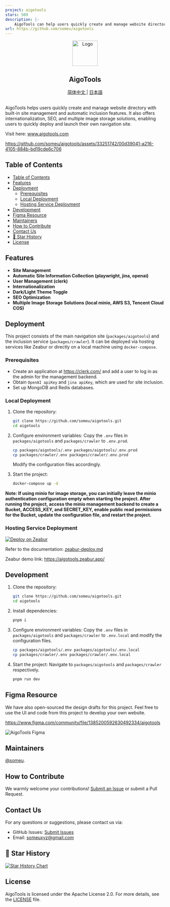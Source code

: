 ```yaml
---
project: aigotools
stars: 509
description: |-
    AigoTools can help users quickly create and manage website directory, with built-in site auto-crawling features, and also provides internationalization, SEO, image storage, and other functions. It allows users to quickly deploy their own directory site online.
url: https://github.com/someu/aigotools
---
```


<div align="center">
  <a href="https://github.com/someu/aigotools.git">
    <img src="images/logo.png" alt="Logo" width="80" height="80">
  </a>
  <h2 align="center">AigoTools</h2>
  <a href="README.zh-CN.md">
    简体中文
  </a>
  |
  <a href="README.ja-JP.md">
    日本語
  </a>
  <br>
  <br>
</div>

AigoTools helps users quickly create and manage website directory with built-in site management and automatic inclusion features. It also offers internationalization, SEO, and multiple image storage solutions, enabling users to quickly deploy and launch their own navigation site.

Visit here: <a href="https://www.aigotools.com/cn">www.aigotools.com</a>

https://github.com/someu/aigotools/assets/33251742/00d39041-a216-4105-884b-bd19cde6c706


## Table of Contents

- [Table of Contents](#table-of-contents)
- [Features](#features)
- [Deployment](#deployment)
  - [Prerequisites](#prerequisites)
  - [Local Deployment](#local-deployment)
  - [Hosting Service Deployment](#hosting-service-deployment)
- [Development](#development)
- [Figma Resource](#figma-resource)
- [Maintainers](#maintainers)
- [How to Contribute](#how-to-contribute)
- [Contact Us](#contact-us)
- [🌟 Star History](#-star-history)
- [License](#license)

## Features

- **Site Management**
- **Automatic Site Information Collection (playwright, jina, openai)**
- **User Management (clerk)**
- **Internationalization**
- **Dark/Light Theme Toggle**
- **SEO Optimization**
- **Multiple Image Storage Solutions (local minio, AWS S3, Tencent Cloud COS)**

## Deployment

This project consists of the main navigation site (`packages/aigotools`) and the inclusion service (`packages/crawler`). It can be deployed via hosting services like Zeabur or directly on a local machine using `docker-compose`.

### Prerequisites

- Create an application at https://clerk.com/ and add a user to log in as the admin for the management backend.
- Obtain `OpenAI apiKey` and `jina apiKey`, which are used for site inclusion.
- Set up MongoDB and Redis databases.

### Local Deployment

1. Clone the repository:

   ```bash
   git clone https://github.com/someu/aigotools.git
   cd aigotools
   ```

2. Configure environment variables:
   Copy the `.env` files in `packages/aigotools` and `packages/crawler` to `.env.prod`.

   ```bash
   cp packages/aigotools/.env packages/aigotools/.env.prod
   cp packages/crawler/.env packages/crawler/.env.prod
   ```

   Modify the configuration files accordingly.

3. Start the project:

   ```bash
   docker-compose up -d
   ```

**Note: If using minio for image storage, you can initially leave the minio authentication configuration empty when starting the project. After running the project, access the minio management backend to create a Bucket, ACCESS_KEY, and SECRET_KEY, enable public read permissions for the Bucket, update the configuration file, and restart the project.**

### Hosting Service Deployment

[![Deploy on Zeabur](https://zeabur.com/button.svg)](https://zeabur.com/templates/9PSGFO?referralCode=someu)

Refer to the documentation: [zeabur-deploy.md](./docs/zeabur-deploy.md)

Zeabur demo link: https://aigotools.zeabur.app/

## Development

1. Clone the repository:

   ```bash
   git clone https://github.com/someu/aigotools.git
   cd aigotools
   ```

2. Install dependencies:

   ```bash
   pnpm i
   ```

3. Configure environment variables:
   Copy the `.env` files in `packages/aigotools` and `packages/crawler` to `.env.local` and modify the configuration files.

   ```bash
   cp packages/aigotools/.env packages/aigotools/.env.local
   cp packages/crawler/.env packages/crawler/.env.local
   ```

4. Start the project:
   Navigate to `packages/aigotools` and `packages/crawler` respectively.

   ```bash
   pnpm run dev
   ```

## Figma Resource

We have also open-sourced the design drafts for this project. Feel free to use the UI and code from this project to develop your own website.

https://www.figma.com/community/file/1385200592630492334/aigotools

![AigoTools Figma](./images/figma-preview.jpg)


## Maintainers

[@someu](https://github.com/someu).

## How to Contribute

We warmly welcome your contributions! [Submit an Issue](https://github.com/someu/aigotools/issues/new) or submit a Pull Request.

## Contact Us

For any questions or suggestions, please contact us via:

- GitHub Issues: [Submit Issues](https://github.com/someu/aigotools/issues)
- Email: someuxyz@gmail.com

## 🌟 Star History

[![Star History Chart](https://api.star-history.com/svg?repos=someu/aigotools&type=Timeline)](https://star-history.com/#someu/aigotools&Timeline)


## License

AigoTools is licensed under the Apache License 2.0. For more details, see the [LICENSE](./LICENSE) file.

